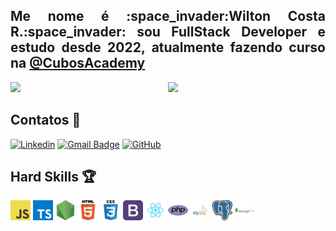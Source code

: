 <h2 align="justify">Me nome é :space_invader:Wilton Costa R.:space_invader: sou FullStack Developer e estudo desde 2022, atualmente fazendo curso na <a href="https://cubos.academy/">@CubosAcademy</a></h2>

<picture>
	<source media="(max-width: 690px)" align="left"
	srcset="https://github-readme-stats.vercel.app/api/top-langs/?username=wiltoncr&layout=compact&bg_color=4c0677&text_color=ffffff&title_color=ffffff&custom_title=Linguagens%20Usadas" width=70% >
  <source media="(max-width: 915px)" align="center"
	srcset="https://github-readme-stats.vercel.app/api/top-langs/?username=wiltoncr&layout=compact&bg_color=4c0677&text_color=ffffff&title_color=ffffff&custom_title=Linguagens%20Usadas" width=80%>
<source media="(max-width: 1123px)"
	srcset="https://github-readme-stats.vercel.app/api/top-langs/?username=wiltoncr&layout=compact&bg_color=4c0677&text_color=ffffff&title_color=ffffff&custom_title=Linguagens%20Usadas" width=50%>
  <img  width=35% align="right"  src="https://github-readme-stats.vercel.app/api/top-langs/?username=wiltoncr&layout=compact&bg_color=4c0677&text_color=ffffff&title_color=ffffff&custom_title=Linguagens%20Usadas" />
</picture>

<picture>
<source media="(max-width: 1123px)"
	srcset="https://github-readme-stats.vercel.app/api/top-langs/?username=wiltoncr&layout=compact&bg_color=4c0677&text_color=ffffff&title_color=ffffff&custom_title=Linguagens%20Usadas" width=0>
  <img  width=30% align="right" src="https://github-readme-stats.vercel.app/api?username=wiltoncr&show_icons=true&title_color=ffffff&text_color=ffffff&icon_color=ffffff&bg_color=4c0677&cache_seconds=2300&hide_rank=true&custom_title=Atividades%20no%20GitHub" />
</picture>

<img src="https://img.shields.io/static/v1?label=Overview&message=WILTONCR&color=4c0677&style=for-the-badge&logo=GitHub">

## Contatos :loudspeaker:

[![Linkedin](https://img.shields.io/badge/-wiltoncr-blue?style=flat-square&logo=Linkedin&logoColor=white&link=https://www.linkedin.com/in/wiltonCR/)](https://www.linkedin.com/in/wiltonCR/)
[![Gmail Badge](https://img.shields.io/badge/-wiltonmeg4@email.com-006bed?style=flat-square&logo=Gmail&logoColor=white&link=mailto:wiltonmeg4@gmail.com)](mailto:wiltonmeg4@gmail.com)
[![GitHub](https://img.shields.io/github/followers/iuricode?label=follow&style=social)](https://github.com/wiltoncr)

## Hard Skills :trophy:

<code><img height="32" src="https://raw.githubusercontent.com/github/explore/80688e429a7d4ef2fca1e82350fe8e3517d3494d/topics/javascript/javascript.png" alt="Javascript"/></code>
<code><img height="32" src="https://raw.githubusercontent.com/github/explore/80688e429a7d4ef2fca1e82350fe8e3517d3494d/topics/typescript/typescript.png" alt="Typescript"/></code>
<code><img height="32" src="https://raw.githubusercontent.com/github/explore/80688e429a7d4ef2fca1e82350fe8e3517d3494d/topics/nodejs/nodejs.png" alt="Nodejs"/></code>
<code><img height="32" src="https://raw.githubusercontent.com/github/explore/80688e429a7d4ef2fca1e82350fe8e3517d3494d/topics/html/html.png" alt="HTML5"/></code>
<code><img height="32" src="https://raw.githubusercontent.com/github/explore/80688e429a7d4ef2fca1e82350fe8e3517d3494d/topics/css/css.png" alt="CSS"/></code>
<code><img height="32" src="https://raw.githubusercontent.com/github/explore/80688e429a7d4ef2fca1e82350fe8e3517d3494d/topics/bootstrap/bootstrap.png" alt="Bootstrap"/></code>
<code><img height="32" src="https://raw.githubusercontent.com/github/explore/80688e429a7d4ef2fca1e82350fe8e3517d3494d/topics/react/react.png" alt="React"/></code>
<code><img height="32" src="https://raw.githubusercontent.com/github/explore/80688e429a7d4ef2fca1e82350fe8e3517d3494d/topics/php/php.png" alt="Php"/></code>
<code><img height="32" src="https://raw.githubusercontent.com/github/explore/80688e429a7d4ef2fca1e82350fe8e3517d3494d/topics/mysql/mysql.png" alt="MySQL"/></code>
<code><img height="32" src="https://raw.githubusercontent.com/github/explore/80688e429a7d4ef2fca1e82350fe8e3517d3494d/topics/postgresql/postgresql.png" alt="PostegreSQL"/></code>
<code><img height="32" src="https://raw.githubusercontent.com/github/explore/80688e429a7d4ef2fca1e82350fe8e3517d3494d/topics/mongodb/mongodb.png" alt="MongoDB"/></code>
